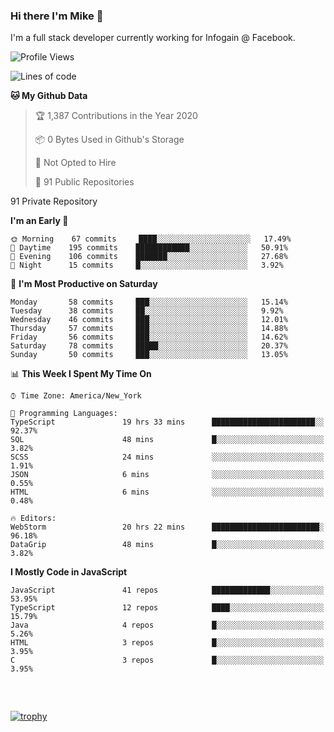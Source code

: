 ### Hi there I'm Mike 👋
I'm a full stack developer currently working for Infogain @ Facebook.

<!--START_SECTION:waka-->
![Profile Views](http://img.shields.io/badge/Profile%20Views-0-blue)

![Lines of code](https://img.shields.io/badge/From%20Hello%20World%20I%27ve%20Written-1.3%20million%20lines%20of%20code-blue)

**🐱 My Github Data** 

> 🏆 1,387 Contributions in the Year 2020
 > 
> 📦 0 Bytes Used in Github's Storage 
 > 
> 🚫 Not Opted to Hire
 > 
> 📜 91 Public Repositories 
 > 
91 Private Repository 
 > 
**I'm an Early 🐤** 

```text
🌞 Morning    67 commits     ████░░░░░░░░░░░░░░░░░░░░░   17.49% 
🌆 Daytime    195 commits    ████████████░░░░░░░░░░░░░   50.91% 
🌃 Evening    106 commits    ███████░░░░░░░░░░░░░░░░░░   27.68% 
🌙 Night      15 commits     █░░░░░░░░░░░░░░░░░░░░░░░░   3.92%

```
📅 **I'm Most Productive on Saturday** 

```text
Monday       58 commits     ███░░░░░░░░░░░░░░░░░░░░░░   15.14% 
Tuesday      38 commits     ██░░░░░░░░░░░░░░░░░░░░░░░   9.92% 
Wednesday    46 commits     ███░░░░░░░░░░░░░░░░░░░░░░   12.01% 
Thursday     57 commits     ███░░░░░░░░░░░░░░░░░░░░░░   14.88% 
Friday       56 commits     ███░░░░░░░░░░░░░░░░░░░░░░   14.62% 
Saturday     78 commits     █████░░░░░░░░░░░░░░░░░░░░   20.37% 
Sunday       50 commits     ███░░░░░░░░░░░░░░░░░░░░░░   13.05%

```


📊 **This Week I Spent My Time On** 

```text
⌚︎ Time Zone: America/New_York

💬 Programming Languages: 
TypeScript               19 hrs 33 mins      ███████████████████████░░   92.37% 
SQL                      48 mins             █░░░░░░░░░░░░░░░░░░░░░░░░   3.82% 
SCSS                     24 mins             ░░░░░░░░░░░░░░░░░░░░░░░░░   1.91% 
JSON                     6 mins              ░░░░░░░░░░░░░░░░░░░░░░░░░   0.55% 
HTML                     6 mins              ░░░░░░░░░░░░░░░░░░░░░░░░░   0.48%

🔥 Editors: 
WebStorm                 20 hrs 22 mins      ████████████████████████░   96.18% 
DataGrip                 48 mins             █░░░░░░░░░░░░░░░░░░░░░░░░   3.82%

```

**I Mostly Code in JavaScript** 

```text
JavaScript               41 repos            █████████████░░░░░░░░░░░░   53.95% 
TypeScript               12 repos            ████░░░░░░░░░░░░░░░░░░░░░   15.79% 
Java                     4 repos             █░░░░░░░░░░░░░░░░░░░░░░░░   5.26% 
HTML                     3 repos             █░░░░░░░░░░░░░░░░░░░░░░░░   3.95% 
C                        3 repos             █░░░░░░░░░░░░░░░░░░░░░░░░   3.95%

```



<!--END_SECTION:waka-->

##### &nbsp;
[![trophy](https://github-profile-trophy.vercel.app/?username=uptonm&theme=dracula)](https://github.com/ryo-ma/github-profile-trophy)
